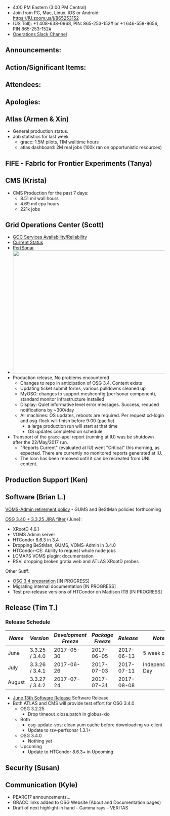    * 4:00 PM Eastern (3:00 PM Central)
   * Join from PC, Mac, Linux, iOS or Android: https://IU.zoom.us/j/865253152
   * (US Toll): +1 408-638-0968, PIN: 865-253-152# or +1 646-558-8656, PIN 865-253-152#
   * [Operations Slack Channel](https://opensciencegrid.slack.com/messages/C5GAYBGA0/)
   
## Announcements: 

## Action/Significant Items: 

## Attendees: 

## Apologies:

## Atlas (Armen & Xin)
   * General production status. 
   * Job statistics for last week
      * gracc: 1.5M pilots, 11M walltime hours
      * atlas dashboard: 2M real jobs (100k ran on opportunistic resources) 

## FIFE - FabrIc for Frontier Experiments (Tanya)

## CMS (Krista)
   * CMS Production for the past 7 days:
      * 8.51 mil wall hours
      * 4.69 mil cpu hours
      * 221k jobs

## Grid Operations Center (Scott)
   * [GOC Services Availability/Reliability](http://tinyurl.com/pre26vw)
   * [Current Status](http://monitor.grid.iu.edu/availability/production.html)
   * [PerfSonar](http://maddash.aglt2.org/maddash-webui/index.cgi?dashboard=OSG\%20Grid\%20Operations\%20Center\%20Test\%20Mesh\%20Config)
   * <img src="http://steige.grid.iu.edu/steige/22May2017.osg-flock.png" width='630' height='390'  /><br>
   * Production release, No problems encountered
      * Changes to repo in anticipation of OSG 3.4. Content exists
      * Updating ticket submit forms, various pulldowns cleaned up
      * MyOSG: changes to support meshconfig (perfsonar component), standard monitor infrastructure installed
      * Display: Quiet informative level error messages. Success, reduced notifications by ~300/day
      * All machines: OS updates, reboots are required. Per request xd-login and osg-flock will finish before 9:00 (pacific)
         * a large production run will start at that time
         * OS updates completed on schedule
   * Transport of the gracc-apel report (running at IU) was be shutdown after the 22/May/2017 run.
      * "Reports Current" (evaluated at IU) went "Critical" this morning, as expected. There are currently no monitored reports generated at IU.
      * The Icon has been removed until it can be recreated from UNL content.
      
## Production Support (Ken)

## Software (Brian L.)

[VOMS-Admin retirement policy](https://opensciencegrid.github.io/technology/policy/voms-admin-retire/) - GUMS and BeStMan policies forthcoming  

[OSG 3.40 + 3.3.25 JIRA filter](https://jira.opensciencegrid.org/issues/?filter=15254) (June):  

-   XRootD 4.6.1
-   VOMS Admin server
-   HTCondor 8.6.3 in 3.4
-   Dropping BeStMan, GUMS, VOMS-Admin in 3.4.0
-   HTCondor-CE: Ability to request whole node jobs
-   LCMAPS VOMS plugin: documentation
-   RSV: dropping broken gratia web and ATLAS XRootD probes

Other Sutff:  

-   [OSG 3.4 preparation](https://jira.opensciencegrid.org/browse/SOFTWARE-2329) [IN PROGRESS]
-   Migrating internal documentation [IN PROGRESS]
-   Test pre-release versions of HTCondor on Madison ITB [IN PROGRESS]

## Release (Tim T.)
### Release Schedule
| *Name* | *Version* | *Development Freeze* | *Package Freeze* | *Release* | *Notes* |
| ------ | --------- | -------------------- | ---------------- | --------- | ------- |
| June | 3.3.25 / 3.4.0 | 2017-05-30 | 2017-06-05 | 2017-06-13 | 5 week cycle |
| July | 3.3.26 / 3.4.1 | 2017-06-26 | 2017-07-03 | 2017-07-11 | Independence Day |
| August | 3.3.27 / 3.4.2 | 2017-07-24  | 2017-07-31 | 2017-08-08 | |

   * [June 13th Software Release](https://jira.opensciencegrid.org/issues/?jql=project%20%3D%20SOFTWARE%20AND%20labels%20in%20(3.3.25%2C%203.4.0)%20ORDER%20BY%20status%20ASC%2C%20priority%20DESC%2C%20assignee%20ASC) Software Release
   * Both ATLAS and CMS will provide test effort for OSG 3.4.0
      * OSG 3.2.25
         * Drop timeout_close.patch in globus-xio
      * Both
         * osg-update-vos: clean yum cache before downloading vo-client
         * Update to rsv-perfsonar 1.3.1+
      * OSG 3.4.0
         * Nothing yet
      * Upcoming
         * Update to HTCondor 8.6.3+ in Upcoming

## Security (Susan)

## Communication (Kyle)

   * PEARC17 announcements...
   * GRACC links added to OSG Website (About and Documentation pages)
   * Draft of next highlight in hand - Gamma rays - VERITAS
